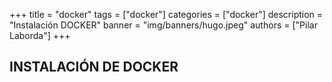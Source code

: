 +++
title = "docker"
tags = ["docker"]
categories = ["docker"]
description = "Instalación DOCKER"
banner = "img/banners/hugo.jpeg"
authors = ["Pilar Laborda"]
+++

## INSTALACIÓN DE DOCKER

